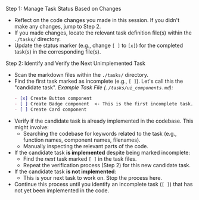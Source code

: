 Step 1: Manage Task Status Based on Changes
- Reflect on the code changes you made in this session. If you didn't make any changes, jump to Step 2.
- If you made changes, locate the relevant task definition file(s) within the `./tasks/` directory.
- Update the status marker (e.g., change `[ ]` to `[x]`) for the completed task(s) in the corresponding file(s).

Step 2: Identify and Verify the Next Unimplemented Task
- Scan the markdown files within the `./tasks/` directory.
- Find the first task marked as incomplete (e.g., `[ ]`). Let's call this the "candidate task".
  *Example Task File (`./tasks/ui_components.md`):*
    ```markdown
    - [x] Create Button component
    - [ ] Create Badge component  <- This is the first incomplete task.
    - [ ] Create Card component
    ```
- Verify if the candidate task is already implemented in the codebase. This might involve:
    - Searching the codebase for keywords related to the task (e.g., function names, component names, filenames).
    - Manually inspecting the relevant parts of the code.
- If the candidate task **is implemented** despite being marked incomplete:
    - Find the *next* task marked `[ ]` in the task files.
    - Repeat the verification process (Step 2) for this new candidate task.
- If the candidate task **is not implemented**:
    - This is your next task to work on. Stop the process here.
- Continue this process until you identify an incomplete task (`[ ]`) that has not yet been implemented in the code.
